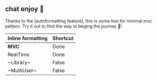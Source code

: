 ## chat enjoy 🛬

Thanks to the [autoformatting feature], this is some test for minimal mvc pattern. Try it out to find the way to beging the journey  🚀!

| Inline formatting | Shortcut |
| --- | --- |
| **MVC**     | Done |
| RealTime    | Done |
| ~Library~   | False |
| ~MultiUser~ | False |
